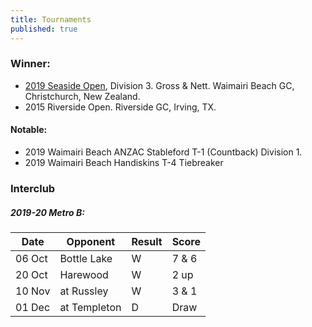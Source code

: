 ```yaml
---
title: Tournaments
published: true
---
```


### Winner:
- [2019 Seaside Open](http://www.golf.co.nz/MyGolf/NewCompetitionResults.aspx?CompetitionId=673386&MemberId=687851&Code=1447405845), Division 3. Gross & Nett. Waimairi Beach GC, Christchurch, New Zealand.
- 2015 Riverside Open. Riverside GC, Irving, TX.

#### Notable:
- 2019 Waimairi Beach ANZAC Stableford T-1 (Countback) Division 1.
- 2019 Waimairi Beach Handiskins T-4 Tiebreaker

### Interclub

##### 2019-20 Metro B:

| Date   | Opponent    | Result | Score |
| ------ | ----------- | ------ | ----- |
| 06 Oct | Bottle Lake | W      | 7 & 6 |
| 20 Oct | Harewood    | W      | 2 up  |
| 10 Nov | at Russley  | W      | 3 & 1 |
| 01 Dec | at Templeton | D      | Draw  |

